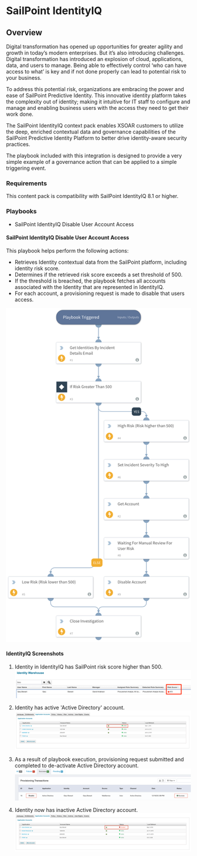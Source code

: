 # SailPoint IdentityIQ

## Overview
Digital transformation has opened up opportunities for greater agility and growth in today’s modern enterprises. But it’s also introducing challenges. Digital transformation has introduced an explosion of cloud, applications, data, and users to manage. Being able to effectively control ‘who can have access to what’ is key and if not done properly can lead to potential risk to your business.

To address this potential risk, organizations are embracing the power and ease of SailPoint Predictive Identity. This innovative identity platform takes the complexity out of identity; making it intuitive for IT staff to configure and manage and enabling business users with the access they need to get their work done. 

The SailPoint IdentityIQ context pack enables XSOAR customers to utilize the deep, enriched contextual data and governance capabilities of the SailPoint Predictive Identity Platform to better drive identity-aware security practices.

The playbook included with this integration is designed to provide a very simple example of a governance action that can be applied to a simple triggering event.

### Requirements
This content pack is compatibility with SailPoint IdentityIQ 8.1 or higher.

### Playbooks
* SailPoint IdentityIQ Disable User Account Access

#### SailPoint IdentityIQ Disable User Account Access

This playbook helps perform the following actions:
* Retrieves Identity contextual data from the SailPoint platform, including identity risk score.
* Determines if the retrieved risk score exceeds a set threshold of 500.
* If the threshold is breached, the playbook fetches all accounts associated with the Identity that are represented in IdentityIQ.
* For each account, a provisioning request is made to disable that users access.

![SailPoint IdentityIQ Disable User Account Access Playbook](readme_images/SailPoint_IdentityIQ_Disable_User_Account_Access.png)

#### IdentityIQ Screenshots

1) Identity in IdentityIQ has SailPoint risk score higher than 500.
![Identity with High Risk Score](readme_images/High_Risk_User.png)

2) Identity has active 'Active Directory' account.
![Active Account Associated with User](readme_images/IdentityIQ_Accounts_Active.png)

3) As a result of playbook execution, provisioning request submitted and completed to de-activate Active Directory account.
![Provisioning Request from Web Services (XSOAR)](readme_images/IdentityIQ_Provisioning_Success.png)

4) Identity now has inactive Active Directory account.
![Inactive Account Associated with User](readme_images/IdentityIQ_Accounts_Inactive.png)